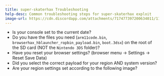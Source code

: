 ```yaml
---
title: super-skaterhax Troubleshooting
help-desc: Common troubleshooting steps for super-skaterhax exploit
image-url: https://cdn.discordapp.com/attachments/717477397200634011/1114323135827824700/skater_lang.png
---
```


- Is your console set to the current date?
- Do you have the files you need (`arm11code.bin`,  `browserhax_hblauncher_ropbin_payload.bin`, `boot.3dsx`) on the root of the SD card (NOT the `Nintendo 3DS` folder)?
- Have you reset your browser settings? (browser menu -> Settings -> Reset Save Data)
- Did you select the correct payload for your region AND system version?
- Are your region settings set according to the following image?
